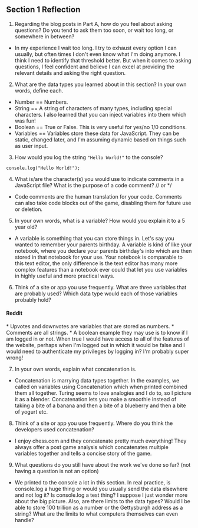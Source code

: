 ## Section 1 Reflection

1. Regarding the blog posts in Part A, how do you feel about asking questions? Do you tend to ask them too soon, or wait too long, or somewhere in between?

* In my experience I wait too long. I try to exhaust every option I can usually, but often times I don't even know what I'm doing anymore. I think I need to identify that threshold better. But when it comes to asking questions, I feel confident and believe I can excel at providing the relevant details and asking the right question.

2. What are the data types you learned about in this section? In your own words, define each.

* Number == Numbers.
* String == A string of characters of many types, including special characters. I also learned that you can inject variables into them which was fun!
* Boolean == True or False. This is very useful for yes/no 1/0 conditions.
* Variables == Variables store these data for JavaScript. They can be static, changed later, and I'm assuming dynamic based on things such as user input.

3. How would you log the string `"Hello World!"` to the console?

`console.log("Hello World!");`

4. What is/are the character(s) you would use to indicate comments in a JavaScript file? What is the purpose of a code comment?
// or */

* Code comments are the human translation for your code. Comments can also take code blocks out of the game, disabling them for future use or deletion.

5. In your own words, what is a variable? How would you explain it to a 5 year old?

* A variable is something that you can store things in. Let's say you wanted to remember your parents birthday. A variable is kind of like your notebook, where you declare your parents birthday's into which are then stored in that notebook for your use. Your notebook is comparable to this text editor, the only difference is the text editor has many more complex features than a notebook ever could that let you use variables in highly useful and more practical ways.

6. Think of a site or app you use frequently. What are three variables that are probably used? Which data type would each of those variables probably hold?

<h4>Reddit</h4>
* Upvotes and downvotes are variables that are stored as numbers.
* Comments are all strings.
* A boolean example they may use is to know if I am logged in or not. When true I would have access to all of the features of the website, perhaps when I'm logged out in which it would be false and I would need to authenticate my privileges by logging in? I'm probably super wrong!

7. In your own words, explain what concatenation is.

* Concatenation is marrying data types together. In the examples, we called on variables using Concatenation which when printed combined them all together. Turing seems to love analogies and I do to, so I picture it as a blender. Concatenation lets you make a smoothie instead of taking a bite of a banana and then a bite of a blueberry and then a bite of yogurt etc.

8. Think of a site or app you use frequently. Where do you think the developers used concatenation?

* I enjoy chess.com and they concatenate pretty much everything! They always offer a post game analysis which concatenates multiple variables together and tells a concise story of the game.

9. What questions do you still have about the work we've done so far? (not having a question is not an option)

* We printed to the console a lot in this section. In real practice, is console.log a huge thing or would you usually send the data elsewhere and not log it? Is console.log a test thing? I suppose I just wonder more about the big picture. Also, are there limits to the data types? Would I be able to store 100 trillion as a number or the Gettysburgh address as a string? What are the limits to what computers themselves can even handle? 

